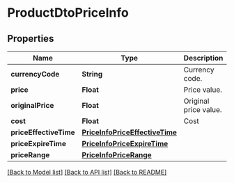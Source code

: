 # ProductDtoPriceInfo

## Properties
Name | Type | Description | Notes
------------ | ------------- | ------------- | -------------
**currencyCode** | **String** | Currency code. | [optional] 
**price** | **Float** | Price value. | [optional] 
**originalPrice** | **Float** | Original price value. | [optional] 
**cost** | **Float** | Cost | [optional] 
**priceEffectiveTime** | [**PriceInfoPriceEffectiveTime**](PriceInfoPriceEffectiveTime.md) |  | [optional] 
**priceExpireTime** | [**PriceInfoPriceExpireTime**](PriceInfoPriceExpireTime.md) |  | [optional] 
**priceRange** | [**PriceInfoPriceRange**](PriceInfoPriceRange.md) |  | [optional] 

[[Back to Model list]](../README.md#documentation-for-models) [[Back to API list]](../README.md#documentation-for-api-endpoints) [[Back to README]](../README.md)


